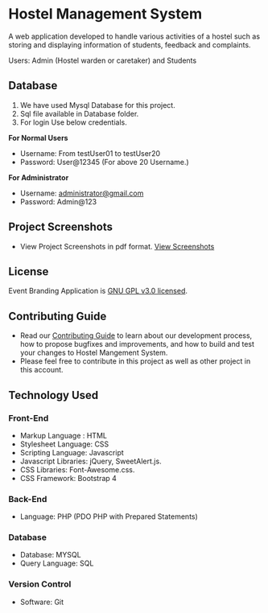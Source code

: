# Hostel Management System

A web application developed to handle various activities of a hostel such as storing and displaying information of students, feedback and complaints.

Users:
Admin (Hostel warden or caretaker)
and Students

## Database

1. We have used Mysql Database for this project.
2. Sql file available in Database folder.
3. For login Use below credentials.

**For Normal Users**

- Username: From testUser01 to testUser20
- Password: User@12345 (For above 20 Username.)

**For Administrator**

- Username: administrator@gmail.com
- Password: Admin@123

## Project Screenshots

- View Project Screenshots in pdf format. [View Screenshots](./Project%20Screenshots/PROJECT%20SCREENSHOTS.pdf)

## License

Event Branding Application is [GNU GPL v3.0 licensed](./LICENSE).

## Contributing Guide

- Read our [Contributing Guide](./CONTRIBUTING.md) to learn about our development process, how to propose bugfixes and improvements, and how to build and test your changes to Hostel Mangement System.
- Please feel free to contribute in this project as well as other project in this account.

## Technology Used

### Front-End

- Markup Language : HTML
- Stylesheet Language: CSS
- Scripting Language: Javascript
- Javascript Libraries: jQuery, SweetAlert.js.
- CSS Libraries: Font-Awesome.css.
- CSS Framework: Bootstrap 4

### Back-End

- Language: PHP (PDO PHP with Prepared Statements)

### Database

- Database: MYSQL
- Query Language: SQL

### Version Control

- Software: Git
